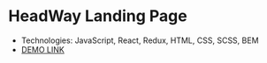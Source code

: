 # HeadWay Landing Page
- Technologies: JavaScript, React, Redux, HTML, CSS, SCSS, BEM
- [DEMO LINK](https://jhesher.github.io/react-redux-ts__city-weather/)
